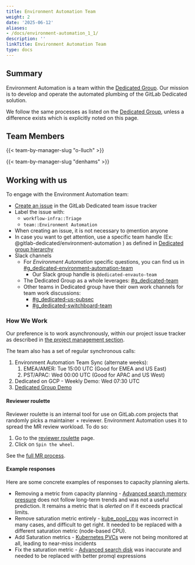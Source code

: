 ```yaml
---
title: Environment Automation Team
weight: 2
date: '2025-06-12'
aliases:
- /docs/environment-automation_1_1/
description: ''
linkTitle: Environment Automation Team
type: docs
---
```


## Summary

Environment Automation is a team within the [Dedicated Group](/handbook/engineering/infrastructure/team/gitlab-dedicated/). Our mission is to develop and operate the automated plumbing of the GitLab Dedicated solution.

We follow the same processes as listed on the [Dedicated Group](/handbook/engineering/infrastructure/team/gitlab-dedicated/), unless a difference exists which is explicitly noted on this page.

## Team Members

{{< team-by-manager-slug "o-lluch" >}}

{{< team-by-manager-slug "denhams" >}}

## Working with us

To engage with the Environment Automation team:

- [Create an issue](https://gitlab.com/gitlab-com/gl-infra/gitlab-dedicated/team/-/issues/new) in the GitLab Dedicated team issue tracker
- Label the issue with:
  - `workflow-infra::Triage`
  - `team::Environment Automation`
- When creating an issue, it is not necessary to `@`mention anyone
- In case you want to get attention, use a specific team handle (Ex: @gitlab-dedicated/environment-automation ) as defined in [Dedicated group hierarchy](/handbook/engineering/infrastructure/team/gitlab-dedicated/#gitlab-group-hierarchy)
- Slack channels
  - For _Environment Automation_ specific questions, you can find us in [#g_dedicated-environment-automation-team](https://gitlab.slack.com/archives/C074L0W77V0)
    - Our Slack group handle is `@dedicated-envauto-team`
  - The Dedicated Group as a whole leverages: [#g_dedicated-team](https://gitlab.slack.com/archives/C025LECQY0M)
  - Other teams in Dedicated group have their own work channels for team work discussions:
    - [#g_dedicated-us-pubsec](https://gitlab.slack.com/archives/C03R5837WCV)
    - [#g_dedicated-switchboard-team](https://gitlab.slack.com/archives/C04DG7DR1LG)

### How We Work

Our preference is to work asynchronously, within our project issue tracker as described in [the project management section](/handbook/engineering/infrastructure/team/gitlab-dedicated/#project-management).

The team also has a set of regular synchronous calls:

1. Environment Automation Team Sync (alternate weeks):
    1. EMEA/AMER: Tue 15:00 UTC (Good for EMEA and US East)
    1. PST/APAC: Wed 00:00 UTC (Good for APAC and US West)
1. Dedicated on GCP - Weekly Demo: Wed 07:30 UTC
1. [Dedicated Group Demo](/handbook/engineering/infrastructure/team/gitlab-dedicated/#meetings-and-scheduled-calls)

#### Reviewer roulette

Reviewer roulette is an internal tool for use on GitLab.com projects that randomly picks a maintainer + reviewer.  Environment Automation uses it to spread the MR review workload.  To do so:

1. Go to the [reviewer roulette](https://gitlab-org.gitlab.io/gitlab-roulette/?currentProject=environment-automation&sortKey=stats.avg30&mode=show&order=-1) page.
1. Click on `Spin the wheel`.

See the [full MR process](/handbook/engineering/infrastructure/team/gitlab-dedicated/#merge-requests).

#### Example responses

Here are some concrete examples of responses to capacity planning alerts.

- Removing a metric from capacity planning - [Advanced search memory pressure](https://gitlab.com/gitlab-com/gl-infra/gitlab-dedicated/instrumentor/-/merge_requests/3322)
  does not follow long-term trends and was not a useful prediction.
  It remains a metric that is _alerted_ on if it exceeds practical limits.
- Remove saturation metric entirely - [kube_pool_cpu](https://gitlab.com/gitlab-com/runbooks/-/merge_requests/7412)
  was incorrect in many cases, and difficult to get right.
  It needed to be replaced with a different saturation metric (node-based CPU).
- Add Saturation metrics - [Kubernetes PVCs](https://gitlab.com/gitlab-com/runbooks/-/merge_requests/7411)
  were not being monitored at all, leading to near-miss incidents
- Fix the saturation metric - [Advanced search disk](https://gitlab.com/gitlab-com/gl-infra/gitlab-dedicated/instrumentor/-/merge_requests/3331)
  was inaccurate and needed to be replaced with better promql expressions

